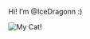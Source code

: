Hi! I’m @IceDragonn :)

![My Cat!](https://i.imgur.com/bW2PFDE.png)


<!---
IceDragonn/IceDragonn is a ✨ special ✨ repository because its `README.md` (this file) appears on your GitHub profile.
You can click the Preview link to take a look at your changes.
--->
